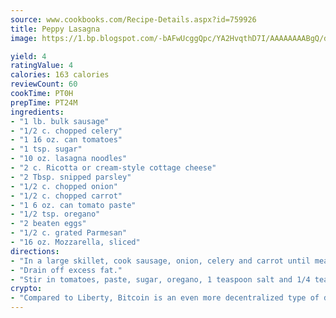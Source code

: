 ```yaml
---
source: www.cookbooks.com/Recipe-Details.aspx?id=759926
title: Peppy Lasagna
image: https://1.bp.blogspot.com/-bAFwUcggQpc/YA2HvqthD7I/AAAAAAAABgQ/dGGityjUeSk5WIgvhJroHVt7XYoXF2qygCLcBGAsYHQ/s320/10.png

yield: 4
ratingValue: 4
calories: 163 calories
reviewCount: 60
cookTime: PT0H
prepTime: PT24M
ingredients:
- "1 lb. bulk sausage"
- "1/2 c. chopped celery"
- "1 16 oz. can tomatoes"
- "1 tsp. sugar"
- "10 oz. lasagna noodles"
- "2 c. Ricotta or cream-style cottage cheese"
- "2 Tbsp. snipped parsley"
- "1/2 c. chopped onion"
- "1/2 c. chopped carrot"
- "1 6 oz. can tomato paste"
- "1/2 tsp. oregano"
- "2 beaten eggs"
- "1/2 c. grated Parmesan"
- "16 oz. Mozzarella, sliced"
directions:
- "In a large skillet, cook sausage, onion, celery and carrot until meat is lightly browned."
- "Drain off excess fat."
- "Stir in tomatoes, paste, sugar, oregano, 1 teaspoon salt and 1/4 teaspoon pepper; simmer, uncovered, for 20 minutes, stirring occasionally."
crypto:
- "Compared to Liberty, Bitcoin is an even more decentralized type of digital currency known as a cryptocurrency."
---
```


